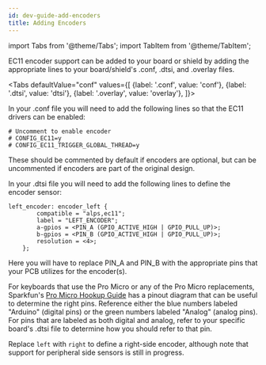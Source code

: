 ```yaml
---
id: dev-guide-add-encoders
title: Adding Encoders
---
```


import Tabs from '@theme/Tabs';
import TabItem from '@theme/TabItem';

EC11 encoder support can be added to your board or shield by adding the appropriate lines to your board/shield's .conf, .dtsi, and .overlay files.

<Tabs
defaultValue="conf"
values={[
{label: '.conf', value: 'conf'},
{label: '.dtsi', value: 'dtsi'},
{label: '.overlay', value: 'overlay'},
]}>
<TabItem value="conf">

In your .conf file you will need to add the following lines so that the EC11 drivers can be enabled:

```
# Uncomment to enable encoder
# CONFIG_EC11=y
# CONFIG_EC11_TRIGGER_GLOBAL_THREAD=y
```

These should be commented by default if encoders are optional, but can be uncommented if encoders are part of the original design.

</TabItem>
<TabItem value = "dtsi">
In your .dtsi file you will need to add the following lines to define the encoder sensor:


```
left_encoder: encoder_left {
		compatible = "alps,ec11";
		label = "LEFT_ENCODER";
		a-gpios = <PIN_A (GPIO_ACTIVE_HIGH | GPIO_PULL_UP)>;
		b-gpios = <PIN_B (GPIO_ACTIVE_HIGH | GPIO_PULL_UP)>;
		resolution = <4>;
	};
```
Here you will have to replace PIN_A and PIN_B with the appropriate pins that your PCB utilizes for the encoder(s). 

For keyboards that use the Pro Micro or any of the Pro Micro replacements, Sparkfun's [Pro Micro Hookup Guide](https://learn.sparkfun.com/tutorials/pro-micro--fio-v3-hookup-guide/hardware-overview-pro-micro) has a pinout diagram that can be useful to determine the right pins. Reference either the blue numbers labeled "Arduino" (digital pins) or the green numbers labeled "Analog" (analog pins). For pins that are labeled as both digital and analog, refer to your specific board's .dtsi file to determine how you should refer to that pin.

Replace `left` with `right` to define a right-side encoder, although note that support for peripheral side sensors is still in progress.

</TabItem>
<TabItem value = "overlay">
</TabItem>
</Tabs>
